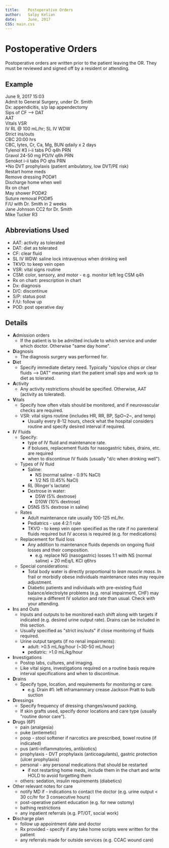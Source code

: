 ```yaml
---
title:    Postoperative Orders 
author:   Salpy Kelian  
date:     June, 2017  
CSS: main.css  
---
```


# Postoperative Orders #
Postoperative orders are written prior to the patient leaving the OR. They must be reviewed and signed off by a resident or attending.

## Example ##
June 9, 2017 15:03  
Admit to General Surgery, under Dr. Smith  
Dx: appendicitis, s/p lap appendectomy  
Sips of CF --> DAT  
AAT  
Vitals VSR  
IV RL @ 100 mL/hr; SL IV WDW  
Strict ins/outs  
CBC 20:00 hrs  
CBC, lytes, Cr, Ca, Mg, BUN qdaily x 2 days  
Tylenol #3 i-ii tabs PO q4h PRN  
Gravol 24-50 mg PO/IV q6h PRN  
Senokot i-ii tabs PO qhs PRN  
*No DVT prophylaxis (patient ambulatory, low DVT/PE risk)  
Restart home meds  
Remove dressing POD#1  
Discharge home when well  
Rx on chart  
May shower POD#2  
Suture removal POD#5  
F/U with Dr. Smith in 2 weeks  
Jane Johnson CC2 for Dr. Smith  
Mike Tucker R3  

## Abbreviations Used ##
* AAT: activity as tolerated
* DAT: diet as tolerated
* CF: clear fluid
* SL IV WDW: saline lock intravenous when drinking well
* TKVO: to keep vein open
* VSR: vital signs routine 
* CSM: color, sensory, and motor - e.g. monitor left leg CSM q4h
* Rx on chart: prescription in chart
* Dx: diagnosis
* D/C: discontinue
* S/P: status post
* F/U: follow up 
* POD: post operative day

## Details ##
* **A**dmission orders
	* If the patient is to be admitted include to which service and under which doctor. Otherwise "same day home".
* **D**iagnosis
	* The diagnosis surgery was performed for.
* **D**iet
	* Specify immediate dietary need. Typically "sips/ice chips *or* clear fluids --> DAT" meaning start the patient small sips and work up to diet as tolerated.
* **A**ctivity
	* Any activity restrictions should be specified. Otherwise, AAT (activity as tolerated).
* **V**itals
	* Specify how often vitals should be monitored, and if neurovascular checks are required.
	* VSR: vital signs routine (includes HR, RR, BP, SpO~2~, and temp)
		* Usually every 8-12 hours, check what the hospital considers routine and specify desired interval if required.
* **I**V Fluids
	* Specify:
		* type of IV fluid and maintenance rate. 
		* if boluses, replacement fluids for nasogastric tubes, drains, etc. are required
		* when to discontinue IV fluids (usually "d/c when drinking well").
	* Types of IV fluid
		* Saline:
			* NS (normal saline - 0.9% NaCl) 
			* 1/2 NS (0.45% NaCl)
		* RL (Ringer's lactate)
		* Dextrose in water:
			* D5W (5% dextrose)
			* D10W (10% dextrose)
		* D5NS (5% dextrose in saline)
	* Rates
		* Adult maintenance rate usually 100-125 mL/hr.
		* Pediatrics - use 4:2:1 rule
		* TKVO - to keep vein open specified as the rate if no parenteral fluids required but IV access is required (e.g. for medications)
	* Replacement for fluid loss
		* Any addition to maintenance fluids depends on ongoing fluid losses and their composition.
			* e.g. replace NG (nasogastric) losses 1:1 with NS (normal saline) + 20 mEq/L KCl q6hrs
	* Special considerations:
		* Total body water is directly proportional to *lean muscle mass*. In frail or morbidly obese individuals maintenance rates may require adjustment.
		* Diabetic patients and individuals with pre-existing fluid balance/electrolyte problems (e.g. renal impairment, CHF) may require a different IV solution and rate than usual. Check with your attending. 
* **I**ns and Outs
	* Inputs and outputs to be monitored each shift along with targets if indicated (e.g. desired urine output rate). Drains can be included in this section.
	* Usually specified as "strict ins/outs" if close monitoring of fluids required.
	* Urine output targets (if no renal impairments):
		* adult: >0.5 mL/kg/hour (~30-50 mL/hour)
		* pediatric: >1.0 mL/kg/hour
* **I**nvestigations
	* Postop labs, cultures, and imaging.
	* Like vital signs, investigations required on a routine basis require interval specifications and when to discontinue.
* **D**rains
	* Specify type, location, and requirements for monitoring or care.
		* e.g. Drain #1: left inframammary crease Jackson Pratt to bulb suction 
* **D**ressings
	* Specify frequency of dressing changes/wound packing. 
	* If skin grafts used, specify donor locations and care type (usually "routine donor care").  
* **D**rugs (6P)
	* pain (analgesia)
	* puke (antiemetic)
	* poop - stool softener if narcotics are prescribed, bowel routine (if indicated)
	* pus (anti-inflammatories, antibiotics)
	* prophylaxis - DVT prophylaxis (anticoagulants), gastric protection (ulcer prophylaxis)
	* personal - any personal medications that should be restarted
		* if not restarting home meds, include them in the chart and write HOLD to avoid forgetting them
	* others: sedation, insulin requirements (diabetics)
* Other relevant notes for care
	* notify MD if - indications to contact the doctor (e.g. urine output < 30 cc/hr for 3 consecutive hours)
	* post-operative patient education (e.g. for new ostomy)
	* bathing restrictions
	* any inpatient referrals (e.g. PT/OT, social work)
* **D**ischarge plan 
	* follow up appointment date and doctor
	* Rx provided - specify if any take home scripts were written for the patient
	* any referrals made for outside services (e.g. CCAC wound care)





